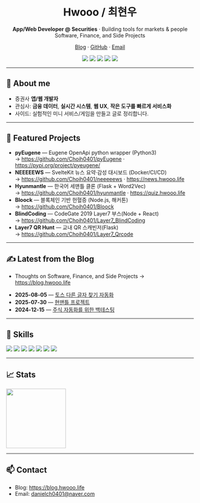 <h1 align="center">Hwooo / 최현우</h1>
<p align="center">
  <b>App/Web Developer @ Securities</b> · Building tools for markets & people<br/>
  Software, Finance, and Side Projects
</p>

<p align="center">
  <a href="https://blog.hwooo.life">Blog</a> ·
  <a href="https://github.com/Choih0401">GitHub</a> ·
  <a href="mailto:danielch0401@naver.com">Email</a>
</p>

<p align="center">
  <img src="https://img.shields.io/badge/TypeScript-3178C6?logo=typescript&logoColor=white"/>
  <img src="https://img.shields.io/badge/Svelte-FF3E00?logo=svelte&logoColor=white"/>
  <img src="https://img.shields.io/badge/Node.js-339933?logo=node.js&logoColor=white"/>
  <img src="https://img.shields.io/badge/Python-3776AB?logo=python&logoColor=white"/>
  <img src="https://img.shields.io/badge/Docker-2496ED?logo=docker&logoColor=white"/>
</p>

---

## 👋 About me
- 증권사 **앱/웹 개발자**  
- 관심사: **금융 데이터**, **실시간 시스템**, **웹 UX**, **작은 도구를 빠르게 서비스화**  
- 사이드: 실험적인 미니 서비스/게임을 만들고 글로 정리합니다.

---

## 🚀 Featured Projects
- **pyEugene** — Eugene OpenApi python wrapper (Python3)  
  → https://github.com/Choih0401/pyEugene · https://pypi.org/project/pyeugene/
- **NEEEEEWS** — SvelteKit 뉴스 요약·감성 대시보드 (Docker/CI/CD)  
  → https://github.com/Choih0401/neeeeews · https://news.hwooo.life
- **Hyunmantle** — 한국어 세맨틀 클론 (Flask + Word2Vec)  
  → https://github.com/Choih0401/hyunmantle · https://quiz.hwooo.life
- **Bloock** — 블록체인 기반 헌혈증 (Node.js, 해커톤)  
  → https://github.com/Choih0401/Bloock
- **BlindCoding** — CodeGate 2019 Layer7 부스(Node + React)  
  → https://github.com/Choih0401/Layer7_BlindCoding
- **Layer7 QR Hunt** — 교내 QR 스캐빈저(Flask)  
  → https://github.com/Choih0401/Layer7_Qrcode

---

## ✍️ Latest from the Blog
- Thoughts on Software, Finance, and Side Projects → https://blog.hwooo.life
<!-- BLOG:START -->
- **2025-08-05** — [토스 다른 글자 찾기 자동화](https://blog.hwooo.life/2025/08/05/%ED%86%A0%EC%8A%A4-%EB%8B%A4%EB%A5%B8-%EA%B8%80%EC%9E%90-%EC%B0%BE%EA%B8%B0-%EC%9E%90%EB%8F%99%ED%99%94.html)
- **2025-07-30** — [현맨틀 프로젝트](https://blog.hwooo.life/2025/07/30/%ED%98%84%EB%A7%A8%ED%8B%80-%ED%94%84%EB%A1%9C%EC%A0%9D%ED%8A%B8.html)
- **2024-12-15** — [주식 자동화를 위한 백테스팅](https://blog.hwooo.life/2024/12/15/%EC%A3%BC%EC%8B%9D-%EC%9E%90%EB%8F%99%ED%99%94%EB%A5%BC-%EC%9C%84%ED%95%9C-%EB%B0%B1%ED%85%8C%EC%8A%A4%ED%8C%85.html)
<!-- BLOG:END -->

---

## 🧰 Skills
<p>
  <img src="https://img.shields.io/badge/SvelteKit-000?logo=svelte&logoColor=FF3E00"/>
  <img src="https://img.shields.io/badge/React-000?logo=react&logoColor=61DAFB"/>
  <img src="https://img.shields.io/badge/Node.js-000?logo=node.js&logoColor=339933"/>
  <img src="https://img.shields.io/badge/TypeScript-000?logo=typescript&logoColor=3178C6"/>
  <img src="https://img.shields.io/badge/Python-000?logo=python&logoColor=3776AB"/>
  <img src="https://img.shields.io/badge/Flask-000?logo=flask&logoColor=white"/>
  <img src="https://img.shields.io/badge/Docker-000?logo=docker&logoColor=2496ED"/>
</p>

---

## 📈 Stats
<p>
  <img height="160" src="https://github-readme-stats.vercel.app/api/top-langs/?username=Choih0401&layout=compact&theme=transparent" />
</p>

---

## 📫 Contact
- Blog: https://blog.hwooo.life  
- Email: danielch0401@naver.com
